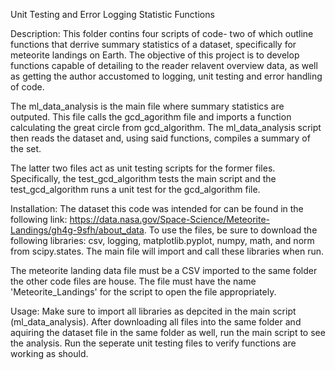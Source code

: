 Unit Testing and Error Logging Statistic Functions

Description:
This folder contins four scripts of code- two of which outline functions that derrive summary statistics of a dataset, specifically for meteorite landings on Earth. The objective of this project is to develop functions capable of detailing to the reader relavent overview data, as well as getting the author accustomed to logging, unit testing and error handling of code.

The ml_data_analysis is the main file where summary statistics are outputed. This file calls the gcd_agorithm file and imports a function calculating the great circle from gcd_algorithm. The ml_data_analysis script then reads the dataset and, using said functions, compiles a summary of the set. 

The latter two files act as unit testing scripts for the former files. Specifically, the test_gcd_algorithm tests the main script and the test_gcd_algorithm runs a unit test for the gcd_algorithm file. 

Installation:
The dataset this code was intended for can be found in the following link: https://data.nasa.gov/Space-Science/Meteorite-Landings/gh4g-9sfh/about_data. To use the files, be sure to download the following libraries: csv, logging, matplotlib.pyplot, numpy, math, and norm from scipy.states. The main file will import and call these libraries when run. 

The meteorite landing data file must be a CSV imported to the same folder the other code files are house. The file must have the name 'Meteorite_Landings' for the script to open the file appropriately. 

Usage:
Make sure to import all libraries as depcited in the main script (ml_data_analysis). After downloading all files into the same folder and aquiring the dataset file in the same folder as well, run the main script to see the analysis. Run the seperate unit testing files to verify functions are working as should. 

